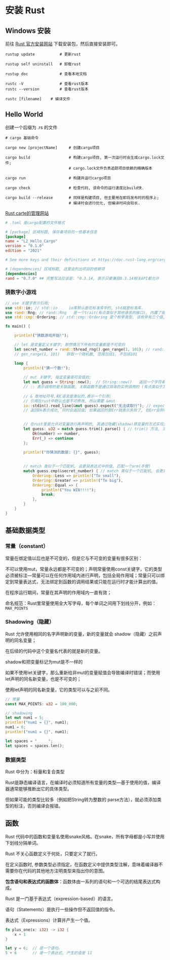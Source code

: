 # 安装 Rust

## Windows 安装

前往 [Rust 官方安装网站](https://www.rust-lang.org/zh-CN/tools/install) 下载安装包，然后直接安装即可。

```shell
rustup update           # 更新rust

rustup self uninstall   # 卸载rust

rustup doc              # 查看本地文档

rustc -V                # 查看rust版本
rustc --version         # 查看rust版本

rustc [filename]    # 编译文件
```

## Hello World

创建一个后缀为 .rs 的文件

```shell
# cargo 基础命令

cargo new [projectName]     # 创建cargo项目
    
cargo build                 # 构建cargo项目, 第一次运行时会生成cargo.lock文件;
                            # cargo.lock文件负责追踪项目依赖的精确版本

cargo run                   # 构建并运行cargo项目

cargo check                 # 检查代码, 该命令的运行速度比build快.

cargo build --release       # 同样是构建项目, 但主要用在即将发布时的程序上; 
                            # 编译时会进行优化, 但编译时间会较长.
```

[Rust carte的管理网站](https://crates.io/)

```toml
# .toml 是cargo配置的文件格式

# [package] 区域标题, 保存着项目的一些基本信息
[package]
name = "L2_Hello_Cargo"
version = "0.1.0"
edition = "2021"

# See more keys and their definitions at https://doc.rust-lang.org/cargo/reference/manifest.html

# [dependencies] 区域标题, 这里会列出项目的依赖项
[dependencies]
rand = "0.7.0" ## 完整写法应该是: ^0.3.14, 表示只要兼容0.3.14相关API都允许
```

### 猜数字小游戏

```rust
// use 关键字表示引用;
use std::io; // std::io     io库默认是在标准库中的, std就是标准库.
use rand::Rng; // rand::Rng   是一个trait(有点类似于其他语言的接口), 内置了很多方法.
use std::cmp::Ordering; // std::cmp::Ordering 是个枚举类型, 该枚举有三个值, Less小于 Greater大于 Equal等于

fn main() {

    println!("猜数游戏开始!");

    // let 是变量定义关键字; 默然情况下所有的变量都是不可变的
    let secret_number = rand::thread_rng().gen_range(1, 101); // rand::thread_rng() 会返回一个ThreadRag, 这是一个随机数生成器(该随机数生成器是在本地线程空间的)
    // gen_range(1, 101)   获取一个随机数, 范围包括1, 不包括101

    loop {
        println!("猜一个数!");
    
        // mut 关键字, 指定变量是可变值的;
        let mut guess = String::new();  // String::new()   返回一个字符串实例, 标准库提供, 内部使用UTF-8
        // :: 表示调用的是关联函数, 关联函数不是通过具体的实例调用的 (有点类似于Java和C#中的静态方法)
        
        // & 取地址符号,和C语言是类似的,表示一个引用;
        // 引用在rust中默认也是不可修改, 所以需要 &mut 
        io::stdin().read_line(&mut guess).expect("无法读取行"); // expect() 会返回一个 io::Result , Result本质就是一个枚举, 其有两个值: Ok, Err
        // 返回Ok表示成功, 同时会返回值; 如果返回的是Err就表示失败了, 在Err会附带错误信息.
        

        // 在rust里是允许对变量进行再声明的, 其通过隐藏(shadow)原变量的方式实现;一般用于实现变量的类型转换.
        let guess: u32 = match guess.trim().parse() { // trim() 方法, 清除字符串空白; parse() 将字符串转换为 数值(int)
            Ok(number) => number,
            Err(_) => continue
        };

        println!("你猜测的数是: {}", guess);
        
        
        // match 类似于一个匹配机, 会更具表达式中的值, 匹配一个arm(手臂) 
        match guess.cmp(&secret_number) { // match 类似于一个匹配机, 会更具表达式中的值, 匹配一个arm(手臂) 
            Ordering::Less => println!("To small"),
            Ordering::Greater => println!("To big"),
            Ordering::Equal => {
                println!("You WIN!!!!");
                break;
            },
        }
    }
}
```

## 基础数据类型

### 常量（constant）

常量在绑定值以后也是不可变的，但是它与不可变的变量有很多区别：

不可以使用mut，常量永远都是不可变的；声明常量使用const关键字，它的类型必须被标注—常量可以在任何作用域内进行声明，包括全局作用域；常量只可以绑定到常量表达式，无法绑定到函数的调用结果或只能在运行时才能计算出的值。

在程序运行期间，常量在其声明的作用域内一直有效；

命名规范：Rust里常量使用全大写字母，每个单词之间用下划线分开，例如：`MAX_POINTS`

### Shadowing（隐藏）

Rust 允许使用相同的名字声明新的变量，新的变量就会 shadow（隐藏）之前声明的同名变量；

在后续的代码中这个变量名代表的就是新的变量。

shadow和把变量标记为mut是不一样的

如果不使用let关键字，那么重新给非mut的变量赋值会导致编译时错误；而使用let声明的同名新变量，也是不可变的；

使用let声明的同名新变量，它的类型可以与之前不同。


```rust
// 常量
const MAX_POINTS: u32 = 100_000; 

// shadowing
let mut num1 = 5;
println!("num1 = {}", num1);
num1 = 6;
println!("num1 = {}", num1);

let spaces = "     ";
let spaces = spaces.len();
```

### 数据类型

Rust 中分为：标量和复合类型

Rust是静态编译语言，在编译时必须知道所有变量的类型—基于使用的值，编译器通常能够推断出它的具体类型。

但如果可能的类型比较多（例如把String转为整数的 parse方法），就必须添加类型的标注，否则编译会报错。

## 函数

Rust 代码中的函数和变量名使用snake风格。在snake，所有字母都是小写并使用下划线分隔单词。

Rust 不关心函数定义于何处，只要定义了就行。

在定义函数时, 参数类型必须指定，在函数定义中提供类型注解，意味着编译器不需要你在代码的其他地方注明类型来指出你的意图。

__包含语句和表达式的函数体__：函数体由一系列的语句和一个可选的结尾表达式构成。

Rust 是一门基于表达式（expression-based）的语言。

语句（Statements）是执行一些操作但不返回值的指令。

表达式（Expressions）计算并产生一个值。

```rust
fn plus_one(x: i32) -> i32 {
    x + 1
}

let y = 6;  // 是一个语句。
5 + 6       // 是一个表达式, 产生的值是 11
```